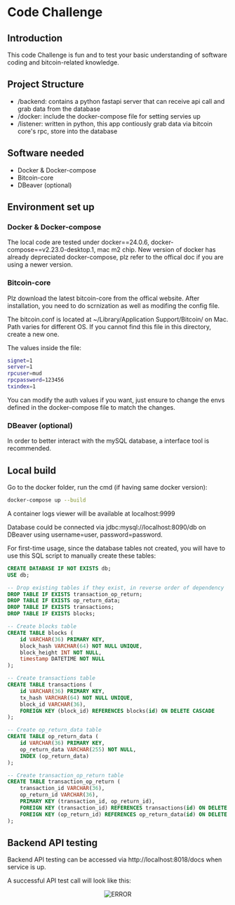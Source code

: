 # Code Challenge

## Introduction

This code Challenge is fun and to test your basic understanding of software coding and bitcoin-related knowledge.

## Project Structure
- /backend: contains a python fastapi server that can receive api call and grab data from the database
- /docker: include the docker-compose file for setting servies up
- /listener: written in python, this app contiously grab data via bitcoin core's rpc, store into the database

## Software needed
- Docker & Docker-compose
- Bitcoin-core
- DBeaver (optional) 


## Environment set up

### Docker & Docker-compose
The local code are tested under docker==24.0.6, docker-compose==v2.23.0-desktop.1, mac m2 chip. New version of docker has already depreciated docker-compose, plz refer to the offical doc if you are using a newer version.

### Bitcoin-core
Plz download the latest bitcoin-core from the offical website. After installation, you need to do scrnization as well as modifing the config file.

The bitcoin.conf is located at ~/Library/Application Support/Bitcoin/ on Mac. Path varies for different OS. If you cannot find this file in this directory, create a new one.

The values inside the file:
```bash
signet=1
server=1
rpcuser=mud
rpcpassword=123456
txindex=1
```
You can modify the auth values if you want, just ensure to change the envs defined in the docker-compose file to match the changes.

### DBeaver (optional)
In order to better interact with the mySQL database, a interface tool is recommended.

## Local build

Go to the docker folder, run the cmd (if having same docker version):
```bash
docker-compose up --build
```

A container logs viewer will be available at localhost:9999

Database could be connected via jdbc:mysql://localhost:8090/db on DBeaver using username=user, password=password.

For first-time usage, since the database tables not created, you will have to use this SQL script to manually create these tables:
```sql
CREATE DATABASE IF NOT EXISTS db;
USE db;

-- Drop existing tables if they exist, in reverse order of dependency
DROP TABLE IF EXISTS transaction_op_return;
DROP TABLE IF EXISTS op_return_data;
DROP TABLE IF EXISTS transactions;
DROP TABLE IF EXISTS blocks;

-- Create blocks table
CREATE TABLE blocks (
    id VARCHAR(36) PRIMARY KEY,
    block_hash VARCHAR(64) NOT NULL UNIQUE,
    block_height INT NOT NULL,
    timestamp DATETIME NOT NULL
);

-- Create transactions table
CREATE TABLE transactions (
    id VARCHAR(36) PRIMARY KEY,
    tx_hash VARCHAR(64) NOT NULL UNIQUE,
    block_id VARCHAR(36),
    FOREIGN KEY (block_id) REFERENCES blocks(id) ON DELETE CASCADE
);

-- Create op_return_data table
CREATE TABLE op_return_data (
    id VARCHAR(36) PRIMARY KEY,
    op_return_data VARCHAR(255) NOT NULL,
    INDEX (op_return_data)
);

-- Create transaction_op_return table
CREATE TABLE transaction_op_return (
    transaction_id VARCHAR(36),
    op_return_id VARCHAR(36),
    PRIMARY KEY (transaction_id, op_return_id),
    FOREIGN KEY (transaction_id) REFERENCES transactions(id) ON DELETE CASCADE,
    FOREIGN KEY (op_return_id) REFERENCES op_return_data(id) ON DELETE CASCADE
);
```

## Backend API testing
Backend API testing can be accessed via http://localhost:8018/docs when service is up.

A successful API test call will look like this:

<figure style="text-align:center">
  <img src="/static/sucess.png" alt="ERROR">
</figure>